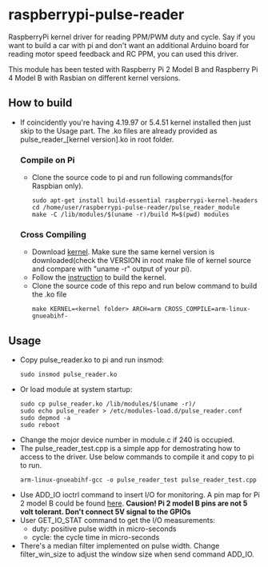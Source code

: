 # raspberrypi-pulse-reader
RaspberryPi kernel driver for reading PPM/PWM duty and cycle. Say if you want to build a car with pi and don't want an additional Arduino board for reading motor speed feedback and RC PPM, you can used this driver.

This module has been tested with Raspberry Pi 2 Model B and Raspberry Pi 4 Model B with Rasbian on different kernel versions.

## How to build
- If coincidently you're having 4.19.97 or 5.4.51 kernel installed then just skip to the Usage part. The .ko files are already provided as pulse_reader_[kernel version].ko in root folder.

  ### Compile on Pi
  - Clone the source code to pi and run following commands(for Raspbian only).
	```
    sudo apt-get install build-essential raspberrypi-kernel-headers
    cd /home/user/raspberrypi-pulse-reader/pulse_reader_module
    make -C /lib/modules/$(uname -r)/build M=$(pwd) modules
    ```

  ### Cross Compiling
  - Download [kernel](https://github.com/raspberrypi/linux). Make sure the same kernel version is downloaded(check the VERSION in root make file of kernel source and compare with "uname -r" output of your pi). 
  - Follow the [instruction](https://www.raspberrypi.org/documentation/linux/kernel/building.md) to build the kernel.
  - Clone the source code of this repo and run below command to build the .ko file
	```
  	make KERNEL=<kernel folder> ARCH=arm CROSS_COMPILE=arm-linux-gnueabihf-
	```

## Usage
- Copy pulse_reader.ko to pi and run insmod:
	```
	sudo insmod pulse_reader.ko
	```
- Or load module at system startup:
	```
	sudo cp pulse_reader.ko /lib/modules/$(uname -r)/
	sudo echo pulse_reader > /etc/modules-load.d/pulse_reader.conf
	sudo depmod -a
	sudo reboot
	```
- Change the mojor device number in module.c if 240 is occupied.
- The pulse_reader_test.cpp is a simple app for demostrating how to access to the driver. Use below commands to compile it and copy to pi to run.
	```
	arm-linux-gnueabihf-gcc -o pulse_reader_test pulse_reader_test.cpp
	```
- Use ADD_IO ioctrl command to insert I/O for monitoring. A pin map for Pi 2 model B could be found [here](https://docs.microsoft.com/en-us/windows/iot-core/media/pinmappingsrpi/rp2_pinout.png). **Causion! Pi 2 model B pins are not 5 volt tolerant. Don't connect 5V signal to the GPIOs**
- User GET_IO_STAT command to get the I/O measurements:
	- duty: positive pulse width in micro-seconds
    - cycle: the cycle time in micro-seconds
- There's a median filter implemented on pulse width. Change filter_win_size to adjust the window size when send command ADD_IO.
